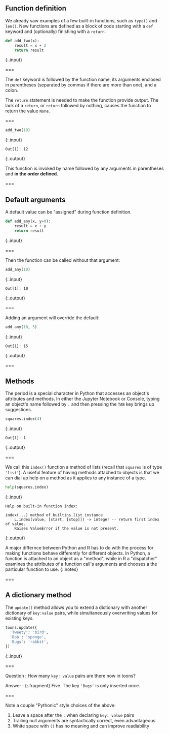 ---
---




## Function definition

We already saw examples of a few built-in functions, such as `type()`
and `len()`.  New functions are defined as a block of code starting
with a `def` keyword and (optionally) finishing with a `return`.


~~~python
def add_two(x):
    result = x + 2
    return result
~~~
{:.input}


===

The `def` keyword is followed by the function name, its arguments enclosed in
parentheses (separated by commas if there are more than one), and a colon.

The `return` statement is needed to make the function provide output.
The lack of a `return`, or `return` followed by nothing, causes the function to return the value `None`.

===


~~~python
add_two(10)
~~~
{:.input}
~~~
Out[1]: 12
~~~
{:.output}



This function is invoked by name followed by any arguments in
parentheses and **in the order defined**.

===

## Default arguments

A default value can be "assigned" during function definition.


~~~python
def add_any(x, y=0):
    result = x + y
    return result
~~~
{:.input}


===

Then the function can be called without that argument:


~~~python
add_any(10)
~~~
{:.input}
~~~
Out[1]: 10
~~~
{:.output}



===

Adding an argument will override the default:


~~~python
add_any(10, 5)
~~~
{:.input}
~~~
Out[1]: 15
~~~
{:.output}



===

## Methods

The period is a special character in Python that accesses an object's
attributes and methods. In either the Jupyter Notebook or Console,
typing an object's name followed by `.` and then pressing the `TAB`
key brings up suggestions.


~~~python
squares.index(4)
~~~
{:.input}
~~~
Out[1]: 1
~~~
{:.output}



===

We call this `index()` function a method of lists (recall that
`squares` is of type `'list'`). A useful feature of having methods
attached to objects is that we can dial up help on a method as it
applies to any instance of a type.


~~~python
help(squares.index)
~~~
{:.input}
~~~
Help on built-in function index:

index(...) method of builtins.list instance
    L.index(value, [start, [stop]]) -> integer -- return first index of value.
    Raises ValueError if the value is not present.

~~~
{:.output}



A major differnce between Python and R has to do with the process for making functions behave differently for different objects. In Python, a function is attached to an object as a "method", while in R a "dispatcher" examines the attributes of a function call's arguments and chooses a the particular function to use.
{:.notes}

===

## A dictionary method

The `update()` method allows you to extend a dictionary with another dictionary of `key:value` pairs, while simultaneously overwriting values for existing keys.


~~~python
toons.update({
  'Tweety': 'bird',
  'Bob': 'sponge',
  'Bugs': 'rabbit',
})
~~~
{:.input}


===

Question
: How many `key: value` pairs are there now in toons?

Answer
: {:.fragment} Five. The key `'Bugs'` is only inserted once.

===

Note a couple "Pythonic" style choices of the above:

1. Leave a space after the `:` when declaring `key: value` pairs
1. Trailing null arguments are syntactically correct, even advantageous
1. White space with `()` has no meaning and can improve readiability
